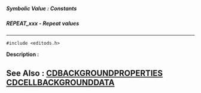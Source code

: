 ##### Symbolic Value : Constants
##### REPEAT_xxx - Repeat values
---
```
#include <editods.h>
```
**Description :**



**See Also :**
[CDBACKGROUNDPROPERTIES](/reference/Data/CDBACKGROUNDPROPERTIES)
[CDCELLBACKGROUNDDATA](/reference/Data/CDCELLBACKGROUNDDATA)
---
